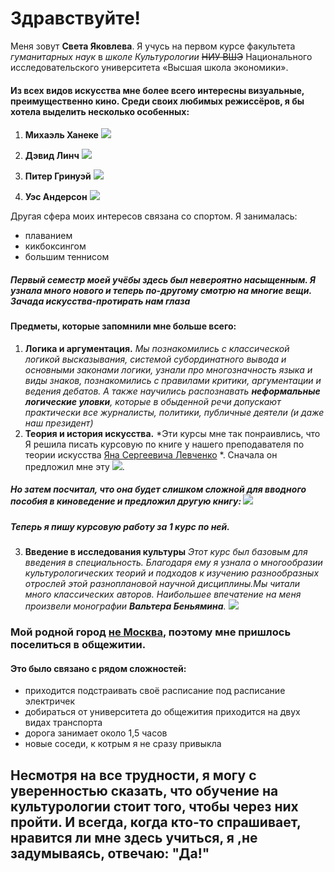 # Здравствуйте! 
Меня зовут **Света Яковлева**. Я учусь на первом курсе факультета *гуманитарных наук* в *школе Культурологии* ~~НИУ ВШЭ~~ Национального исследовательского университета «Высшая школа экономики».
#### Из всех видов искусства мне более всего интересны визуальные, преимущественно кино. Среди своих любимых режиссёров, я бы хотела выделить несколько особенных:

1. **Михаэль Ханеке**
![](https://www.euromag.ru/storage/c/2012/06/01/1338536424_039981_27.jpg)

2. **Дэвид Линч**
![](http://www.kinowar.com/wp-content/uploads/2015/05/Дэвид-Линч-снимет-продолжение-Твин-Пикса.jpg)

3. **Питер Гринуэй**
![](http://www.movingimagearchivenews.org/wp-content/uploads/2013/03/peter1.jpg)

4. **Уэс Андерсон**
![](http://seance.ru/img/blog/2012.05/anderson1.png)


Другая сфера моих интересов связана со спортом. Я занималась:
+ плаванием
+ кикбоксингом
+ большим теннисом
##### Первый семестр моей учёбы здесь был невероятно насыщенным. Я узнала много нового и теперь по-другому смотрю на многие вещи. *Зачада искусства-протирать нам глаза*
#### Предметы, которые запомнили мне больше всего:
1. **Логика и аргументация.**
*Мы познакомились с классической логикой высказывания, системой субординатного вывода и основными законами логики, узнали про многозначность языка и виды знаков, познакомились с правилами критики, аргументации и ведения дебатов. А также научились распознавать **неформальные логические уловки**, которые в обыденной речи допускают практически все журналисты, политики, публичные деятели
(и даже наш президент)*
2. **Теория и история искусства.**
*Эти курсы мне так понраивлись, что Я решила писать курсовую по книге у нашего преподавателя по теории искусства [Яна Сергеевича Левченко](https://www.hse.ru/org/persons/4126751 "ссылка на его профиль") *. Сначала он предложил мне эту ![](https://static.tildacdn.com/tild3038-3366-4935-b535-323736643664/kovalovizluchenie1.jpg).
##### Но затем посчитал, что она будет слишком сложной для вводного пособия в киноведение и предложил другую книгу: ![](https://i.livelib.ru/boocover/1001112497/o/8258/Mariya_Kuvshinova__Kino_kak_vizualnyj_kod.jpeg)
##### **Теперь я пишу курсовую работу за 1 курс по ней.**
3. **Введение в исследования культуры**
*Этот курс был базовым для введения в специальность. Благодаря ему я узнала о многообразии культурологических теорий и подходов к изучению разнообразных отрослей этой разноплановой научной дисциплины.Мы читали много классических авторов. Наибольшее впечатение на меня произвели монографии **Вальтера Беньямина**.*
![](http://ec-dejavu.ru/images/b-2/walter-benjamin-1.jpg)
### Мой родной город [не Москва](https://ru.wikipedia.org/wiki/%D0%A1%D0%BC%D0%BE%D0%BB%D0%B5%D0%BD%D1%81%D0%BA "а Смоленск"), поэтому мне пришлось поселиться в общежитии.
#### Это было связано с рядом сложностей:
+ приходится подстраивать своё расписание под расписание электричек
+ добираться от университета до общежития приходится на двух видах транспорта
+ дорога занимает около 1,5 часов
+ новые соседи, к котрым я не сразу привыкла
## Несмотря на все трудности, я могу с уверенностью сказать, что обучение на культурологии стоит того, чтобы через них пройти. И всегда, когда кто-то спрашивает, нравится ли мне здесь учиться, я ,не задумываясь, отвечаю: "Да!"
